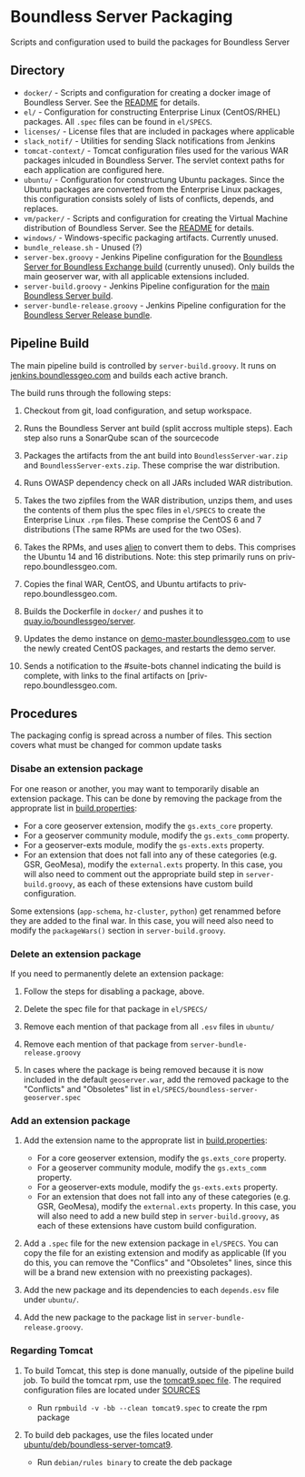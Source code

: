 # Boundless Server Packaging

Scripts and configuration used to build the packages for Boundless Server

## Directory

* `docker/` - Scripts and configuration for creating a docker image of Boundless Server. See the [README](./docker/README.md) for details.
* `el/` - Configuration for constructing Enterprise Linux (CentOS/RHEL) packages. All `.spec` files can be found in `el/SPECS`.
* `licenses/` - License files that are included in packages where applicable
* `slack_notif/` - Utilities for sending Slack notifications from Jenkins
* `tomcat-context/` - Tomcat configuration files used for the various WAR packages inlcuded in Boundless Server. The servlet context paths for each application are configured here.
* `ubuntu/` - Configuration for constructung Ubuntu packages. Since the Ubuntu packages are converted from the Enterprise Linux packages, this configuration consists solely of lists of conflicts, depends, and replaces.
* `vm/packer/` - Scripts and configuration for creating the Virtual Machine distribution of Boundless Server. See the [README](./vm/packer/README.md) for details.
* `windows/` - Windows-specific packaging artifacts. Currently unused.
* `bundle_release.sh` - Unused (?)
* `server-bex.groovy` - Jenkins Pipeline configuration for the [Boundless Server for Boundless Exchange build](https://jenkins.boundlessgeo.com/job/Server-BEx-pipeline/) (currently unused). Only builds the main geoserver war, with all applicable extensions included.
* `server-build.groovy` - Jenkins Pipeline configuration for the [main Boundless Server build](https://jenkins.boundlessgeo.com/view/Server/job/Server-multibranch/).
* `server-bundle-release.groovy` - Jenkins Pipeline configuration for the [Boundless Server Release bundle](https://jenkins.boundlessgeo.com/job/Server-release-bundle/).

## Pipeline Build

The main pipeline build is controlled by `server-build.groovy`. It runs on [jenkins.boundlessgeo.com](https://jenkins.boundlessgeo.com/view/Server/job/Server-multibranch/) and builds each active branch.

The build runs through the following steps:

1. Checkout from git, load configuration, and setup workspace.

2. Runs the Boundless Server ant build (split accross multiple steps). Each step also runs a SonarQube scan of the sourcecode

3. Packages the artifacts from the ant build into `BoundlessServer-war.zip` and `BoundlessServer-exts.zip`. These comprise the war distribution.

4. Runs OWASP dependency check on all JARs included WAR distribution.

5. Takes the two zipfiles from the WAR distribution, unzips them, and uses the contents of them plus the spec files in `el/SPECS` to create the Enterprise Linux `.rpm` files. These comprise the CentOS 6 and 7 distributions (The same RPMs are used for the two OSes).

6. Takes the RPMs, and uses [alien](https://github.com/mildred/alien) to convert them to debs. This comprises the Ubuntu 14 and 16 distributions. Note: this step primarily runs on priv-repo.boundlessgeo.com.

7. Copies the final WAR, CentOS, and Ubuntu artifacts to priv-repo.boundlessgeo.com.

8. Builds the Dockerfile in `docker/` and pushes it to [quay.io/boundlessgeo/server](quay.io/boundlessgeo/server).

9. Updates the demo instance on [demo-master.boundlessgeo.com](demo-master.boundlessgeo.com) to use the newly created CentOS packages, and restarts the demo server.

10. Sends a notification to the #suite-bots channel indicating the build is complete, with links to the final artifacts on [priv-repo.boundlessgeo.com.


## Procedures

The packaging config is spread across a number of files. This section covers what must be changed for common update tasks

### Disabe an extension package

For one reason or another, you may want to temporarily disable an extension package.
This can be done by removing the package from the approprate list in [build.properties](../build/build.properties):

* For a core geoserver extension, modify the `gs.exts_core` property.
* For a geoserver community module, modify the `gs.exts_comm` property.
* For a geoserver-exts module, modify the `gs-exts.exts` property.
* For an extension that does not fall into any of these categories (e.g. GSR, GeoMesa), modify the `external.exts` property. In this case, you will also need to comment out the appropriate build step in `server-build.groovy`, as each of these extensions have custom build configuration.

Some extensions (`app-schema`, `hz-cluster`, `python`) get renammed before they are added to the final war. In this case, you will need also need to modify the `packageWars()` section in `server-build.groovy`.

### Delete an extension package

If you need to permanently delete an extension package:

1. Follow the steps for disabling a package, above.

2. Delete the spec file for that package in `el/SPECS/`

3. Remove each mention of that package from all `.esv` files in `ubuntu/`

4. Remove each mention of that package from `server-bundle-release.groovy`

5. In cases where the package is being removed because it is now included in the default `geoserver.war`, add the removed package to the "Conflicts" and "Obsoletes" list in `el/SPECS/boundless-server-geoserver.spec`

### Add an extension package

1. Add the extension name to the approprate list in [build.properties](../build/build.properties):

    * For a core geoserver extension, modify the `gs.exts_core` property.
    * For a geoserver community module, modify the `gs.exts_comm` property.
    * For a geoserver-exts module, modify the `gs-exts.exts` property.
    * For an extension that does not fall into any of these categories (e.g. GSR, GeoMesa), modify the `external.exts` property. In this case, you will also need to add a new build step in `server-build.groovy`, as each of these extensions have custom build configuration.

2. Add a `.spec` file for the new extension package in `el/SPECS`. You can copy the file for an existing extension and modify as applicable (If you do this, you can remove the "Conflics" and "Obsoletes" lines, since this will be a brand new extension with no preexisting packages).

3. Add the new package and its dependencies to each `depends.esv` file under `ubuntu/`.

4. Add the new package to the package list in `server-bundle-release.groovy`.

### Regarding Tomcat

1. To build Tomcat, this step is done manually, outside of the pipeline build job. To build the tomcat rpm, use the [tomcat9.spec file](el/SPECS/boundless-server-tomcat9.spec). The required configuration files are located under [SOURCES](el/SOURCES/)

    * Run `rpmbuild -v -bb --clean tomcat9.spec` to create the rpm package

2. To build deb packages, use the files located under [ubuntu/deb/boundless-server-tomcat9](ubuntu/deb/boundless-server-tomcat9).

    * Run `debian/rules binary` to create the deb package
